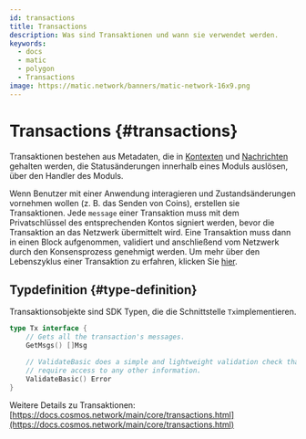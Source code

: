 ```yaml
---
id: transactions
title: Transactions
description: Was sind Transaktionen und wann sie verwendet werden.
keywords:
  - docs
  - matic
  - polygon
  - Transactions
image: https://matic.network/banners/matic-network-16x9.png
---
```


# Transactions {#transactions}

Transaktionen bestehen aus Metadaten, die in [Kontexten](https://docs.cosmos.network/main/core/context.html) und [Nachrichten](https://docs.cosmos.network/main/building-modules/messages-and-queries.html) gehalten werden, die Statusänderungen innerhalb eines Moduls auslösen, über den Handler des Moduls.

Wenn Benutzer mit einer Anwendung interagieren und Zustandsänderungen vornehmen wollen (z. B. das Senden von Coins), erstellen sie Transaktionen. Jede `message` einer Transaktion muss mit dem Privatschlüssel des entsprechenden Kontos signiert werden, bevor die Transaktion an das Netzwerk übermittelt wird. Eine Transaktion muss dann in einen Block aufgenommen, validiert und anschließend vom Netzwerk durch den Konsensprozess genehmigt werden. Um mehr über den Lebenszyklus einer Transaktion zu erfahren, klicken Sie [hier](https://docs.cosmos.network/main/basics/tx-lifecycle.html).

## Typdefinition {#type-definition}

Transaktionsobjekte sind SDK Typen, die die Schnittstelle `Tx`implementieren.

```go
type Tx interface {
	// Gets all the transaction's messages.
	GetMsgs() []Msg

	// ValidateBasic does a simple and lightweight validation check that doesn't
	// require access to any other information.
	ValidateBasic() Error
}
```

Weitere Details zu Transaktionen: [https://docs.cosmos.network/main/core/transactions.html](https://docs.cosmos.network/main/core/transactions.html)

